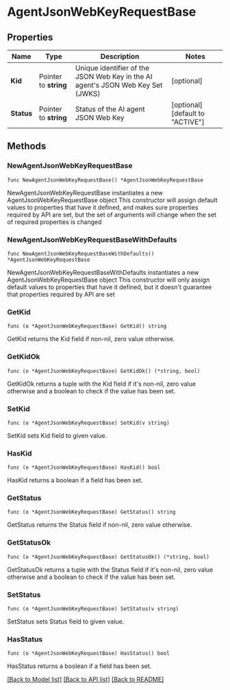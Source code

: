 # AgentJsonWebKeyRequestBase

## Properties

Name | Type | Description | Notes
------------ | ------------- | ------------- | -------------
**Kid** | Pointer to **string** | Unique identifier of the JSON Web Key in the AI agent&#39;s JSON Web Key Set (JWKS) | [optional] 
**Status** | Pointer to **string** | Status of the AI agent JSON Web Key | [optional] [default to "ACTIVE"]

## Methods

### NewAgentJsonWebKeyRequestBase

`func NewAgentJsonWebKeyRequestBase() *AgentJsonWebKeyRequestBase`

NewAgentJsonWebKeyRequestBase instantiates a new AgentJsonWebKeyRequestBase object
This constructor will assign default values to properties that have it defined,
and makes sure properties required by API are set, but the set of arguments
will change when the set of required properties is changed

### NewAgentJsonWebKeyRequestBaseWithDefaults

`func NewAgentJsonWebKeyRequestBaseWithDefaults() *AgentJsonWebKeyRequestBase`

NewAgentJsonWebKeyRequestBaseWithDefaults instantiates a new AgentJsonWebKeyRequestBase object
This constructor will only assign default values to properties that have it defined,
but it doesn't guarantee that properties required by API are set

### GetKid

`func (o *AgentJsonWebKeyRequestBase) GetKid() string`

GetKid returns the Kid field if non-nil, zero value otherwise.

### GetKidOk

`func (o *AgentJsonWebKeyRequestBase) GetKidOk() (*string, bool)`

GetKidOk returns a tuple with the Kid field if it's non-nil, zero value otherwise
and a boolean to check if the value has been set.

### SetKid

`func (o *AgentJsonWebKeyRequestBase) SetKid(v string)`

SetKid sets Kid field to given value.

### HasKid

`func (o *AgentJsonWebKeyRequestBase) HasKid() bool`

HasKid returns a boolean if a field has been set.

### GetStatus

`func (o *AgentJsonWebKeyRequestBase) GetStatus() string`

GetStatus returns the Status field if non-nil, zero value otherwise.

### GetStatusOk

`func (o *AgentJsonWebKeyRequestBase) GetStatusOk() (*string, bool)`

GetStatusOk returns a tuple with the Status field if it's non-nil, zero value otherwise
and a boolean to check if the value has been set.

### SetStatus

`func (o *AgentJsonWebKeyRequestBase) SetStatus(v string)`

SetStatus sets Status field to given value.

### HasStatus

`func (o *AgentJsonWebKeyRequestBase) HasStatus() bool`

HasStatus returns a boolean if a field has been set.


[[Back to Model list]](../README.md#documentation-for-models) [[Back to API list]](../README.md#documentation-for-api-endpoints) [[Back to README]](../README.md)



